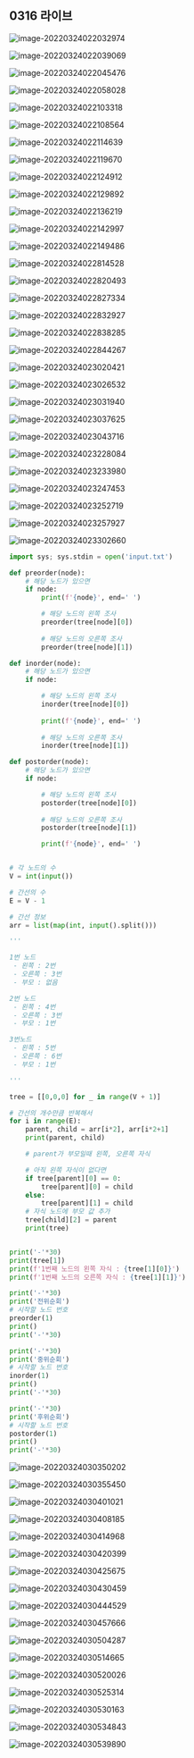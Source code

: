 ## 0316 라이브

![image-20220324022032974](0316라이브.assets/image-20220324022032974.png)

![image-20220324022039069](0316라이브.assets/image-20220324022039069.png)

![image-20220324022045476](0316라이브.assets/image-20220324022045476.png)

![image-20220324022058028](0316라이브.assets/image-20220324022058028.png)

![image-20220324022103318](0316라이브.assets/image-20220324022103318.png)

![image-20220324022108564](0316라이브.assets/image-20220324022108564.png)

![image-20220324022114639](0316라이브.assets/image-20220324022114639.png)

![image-20220324022119670](0316라이브.assets/image-20220324022119670.png)

![image-20220324022124912](0316라이브.assets/image-20220324022124912.png)

![image-20220324022129892](0316라이브.assets/image-20220324022129892.png)

![image-20220324022136219](0316라이브.assets/image-20220324022136219.png)

![image-20220324022142997](0316라이브.assets/image-20220324022142997.png)

![image-20220324022149486](0316라이브.assets/image-20220324022149486.png)

![image-20220324022814528](0316라이브.assets/image-20220324022814528.png)

![image-20220324022820493](0316라이브.assets/image-20220324022820493.png)

![image-20220324022827334](0316라이브.assets/image-20220324022827334.png)

![image-20220324022832927](0316라이브.assets/image-20220324022832927.png)

![image-20220324022838285](0316라이브.assets/image-20220324022838285.png)

![image-20220324022844267](0316라이브.assets/image-20220324022844267.png)

![image-20220324023020421](0316라이브.assets/image-20220324023020421.png)

![image-20220324023026532](0316라이브.assets/image-20220324023026532.png)

![image-20220324023031940](0316라이브.assets/image-20220324023031940.png)

![image-20220324023037625](0316라이브.assets/image-20220324023037625.png)

![image-20220324023043716](0316라이브.assets/image-20220324023043716.png)

![image-20220324023228084](0316라이브.assets/image-20220324023228084.png)

![image-20220324023233980](0316라이브.assets/image-20220324023233980.png)

![image-20220324023247453](0316라이브.assets/image-20220324023247453.png)

![image-20220324023252719](0316라이브.assets/image-20220324023252719.png)

![image-20220324023257927](0316라이브.assets/image-20220324023257927.png)

![image-20220324023302660](0316라이브.assets/image-20220324023302660.png)

```python
import sys; sys.stdin = open('input.txt')

def preorder(node):
    # 해당 노드가 있으면
    if node:
        print(f'{node}', end=' ')

        # 해당 노드의 왼쪽 조사
        preorder(tree[node][0])
        
        # 해당 노드의 오른쪽 조사
        preorder(tree[node][1])

def inorder(node):
    # 해당 노드가 있으면
    if node:

        # 해당 노드의 왼쪽 조사
        inorder(tree[node][0])
        
        print(f'{node}', end=' ')
        
        # 해당 노드의 오른쪽 조사
        inorder(tree[node][1])

def postorder(node):
    # 해당 노드가 있으면
    if node:

        # 해당 노드의 왼쪽 조사
        postorder(tree[node][0])
        
        # 해당 노드의 오른쪽 조사
        postorder(tree[node][1])

        print(f'{node}', end=' ')


# 각 노드의 수
V = int(input())

# 간선의 수
E = V - 1

# 간선 정보
arr = list(map(int, input().split()))

'''

1번 노드
 - 왼쪽 : 2번
 - 오른쪽 : 3번
 - 부모 : 없음

2번 노드
 - 왼쪽 : 4번
 - 오른쪽 : 3번
 - 부모 : 1번

3번노드
 - 왼쪽 : 5번
 - 오른쪽 : 6번
 - 부모 : 1번 

'''

tree = [[0,0,0] for _ in range(V + 1)]

# 간선의 개수만큼 반복해서
for i in range(E):
    parent, child = arr[i*2], arr[i*2+1]
    print(parent, child)

    # parent가 부모일때 왼쪽, 오른쪽 자식

    # 아직 왼쪽 자식이 없다면
    if tree[parent][0] == 0:
        tree[parent][0] = child
    else:
        tree[parent][1] = child
    # 자식 노드에 부모 값 추가
    tree[child][2] = parent
    print(tree)


print('-'*30)
print(tree[1])
print(f'1번째 노드의 왼쪽 자식 : {tree[1][0]}')
print(f'1번째 노드의 오른쪽 자식 : {tree[1][1]}')

print('-'*30)
print('전위순회')
# 시작할 노드 번호
preorder(1)
print()
print('-'*30)

print('-'*30)
print('중위순회')
# 시작할 노드 번호
inorder(1)
print()
print('-'*30)

print('-'*30)
print('후위순회')
# 시작할 노드 번호
postorder(1)
print()
print('-'*30)

```

![image-20220324030350202](0316라이브.assets/image-20220324030350202.png)

![image-20220324030355450](0316라이브.assets/image-20220324030355450.png)

![image-20220324030401021](0316라이브.assets/image-20220324030401021.png)

![image-20220324030408185](0316라이브.assets/image-20220324030408185.png)

![image-20220324030414968](0316라이브.assets/image-20220324030414968.png)

![image-20220324030420399](0316라이브.assets/image-20220324030420399.png)

![image-20220324030425675](0316라이브.assets/image-20220324030425675.png)

![image-20220324030430459](0316라이브.assets/image-20220324030430459.png)

![image-20220324030444529](0316라이브.assets/image-20220324030444529.png)

![image-20220324030457666](0316라이브.assets/image-20220324030457666.png)

![image-20220324030504287](0316라이브.assets/image-20220324030504287.png)

![image-20220324030514665](0316라이브.assets/image-20220324030514665.png)

![image-20220324030520026](0316라이브.assets/image-20220324030520026.png)

![image-20220324030525314](0316라이브.assets/image-20220324030525314.png)

![image-20220324030530163](0316라이브.assets/image-20220324030530163.png)

![image-20220324030534843](0316라이브.assets/image-20220324030534843.png)

![image-20220324030539890](0316라이브.assets/image-20220324030539890.png)

